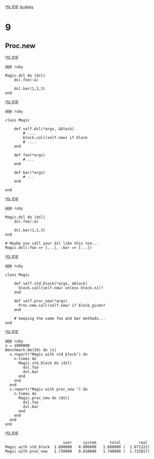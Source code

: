 !SLIDE bullets
# 9 #
## Proc.new ##

!SLIDE

	@@@ ruby	
	
	Magic.dsl do |dsl|
		dsl.foo(:a)
		
		dsl.bar(1,2,3)
	end

!SLIDE

	@@@ ruby
	
	class Magic
	
		def self.dsl(*args, &block)
			# ....
			block.call(self.new) if block
			# ....
		end
	
		def foo(*args)
			# ...
		end
		
		def bar(*args)
			# ...
		end
	
	end
	
	
!SLIDE

	@@@ ruby	
	
	Magic.dsl do |dsl|
		dsl.foo(:a)
		
		dsl.bar(1,2,3)
	end
	
	# Maybe you call your dsl like this too...
	Magic.dsl(:foo => [...], :bar => [...])	
	
!SLIDE

	@@@ ruby

	class Magic
	
		def self.std_block(*args, &block)
		  block.call(self.new) unless block.nil?
		end
    
		def self.proc_new(*args)
		  Proc.new.call(self.new) if block_given?
		end

		# keeping the same foo and bar methods... 
	end
	
!SLIDE

	@@@ ruby
	n = 1000000
	Benchmark.bm(20) do |x|
	  x.report("Magic with std_block") do
	    n.times do
	      Magic.std_block do |dsl|
	        dsl.foo
	        dsl.bar
	      end
	    end
	  end
	  x.report("Magic with proc_new ") do
	    n.times do
	      Magic.proc_new do |dsl|
	        dsl.foo
	        dsl.bar
	      end
	    end
	  end
	end
	
	
!SLIDE

	                          user     system      total        real
	Magic with std_block  1.680000   0.000000   1.680000 (  1.671222)
	Magic with proc_new   1.730000   0.010000   1.740000 (  1.733817)

	
	